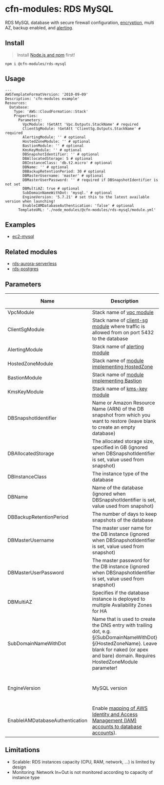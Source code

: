 # cfn-modules: RDS MySQL

RDS MySQL database with secure firewall configuration, [encryption](https://www.npmjs.com/package/@cfn-modules/kms-key), multi AZ, backup enabled, and [alerting](https://www.npmjs.com/package/@cfn-modules/alerting).

## Install

> Install [Node.js and npm](https://nodejs.org/) first!

```
npm i @cfn-modules/rds-mysql
```

## Usage

```
---
AWSTemplateFormatVersion: '2010-09-09'
Description: 'cfn-modules example'
Resources:
  Database:
    Type: 'AWS::CloudFormation::Stack'
    Properties:
      Parameters:
        VpcModule: !GetAtt 'Vpc.Outputs.StackName' # required
        ClientSgModule: !GetAtt 'ClientSg.Outputs.StackName' # required
        AlertingModule: '' # optional
        HostedZoneModule: '' # optional
        BastionModule: '' # optional
        KmsKeyModule: '' # optional
        DBSnapshotIdentifier: '' # optional
        DBAllocatedStorage: 5 # optional
        DBInstanceClass: 'db.t2.micro' # optional
        DBName: '' # optional
        DBBackupRetentionPeriod: 30 # optional
        DBMasterUsername: 'master' # optional
        DBMasterUserPassword: '' # required if DBSnapshotIdentifier is not set
        DBMultiAZ: true # optional
        SubDomainNameWithDot: 'mysql.' # optional
        EngineVersion: '5.7.21' # set this to the latest available version when launching!
        EnableIAMDatabaseAuthentication: 'false' # optional
      TemplateURL: './node_modules/@cfn-modules/rds-mysql/module.yml'
```

## Examples

* [ec2-mysql](https://github.com/cfn-modules/docs/tree/master/examples/ec2-mysql)

## Related modules

* [rds-aurora-serverless](https://github.com/cfn-modules/rds-aurora-serverless)
* [rds-postgres](https://github.com/cfn-modules/rds-postgres)

## Parameters

<table>
  <thead>
    <tr>
      <th>Name</th>
      <th>Description</th>
      <th>Default</th>
      <th>Required?</th>
      <th>Allowed values</th>
    </tr>
  </thead>
  <tbody>
    <tr>
      <td>VpcModule</td>
      <td>Stack name of <a href="https://www.npmjs.com/package/@cfn-modules/vpc">vpc module</a></td>
      <td></td>
      <td>yes</td>
      <td></td>
    </tr>
    <tr>
      <td>ClientSgModule</td>
      <td>Stack name of <a href="https://www.npmjs.com/package/@cfn-modules/client-sg">client-sg module</a> where traffic is allowed from on port 5432 to the database</td>
      <td></td>
      <td>yes</td>
      <td></td>
    </tr>
    <tr>
      <td>AlertingModule</td>
      <td>Stack name of <a href="https://www.npmjs.com/package/@cfn-modules/alerting">alerting module</a></td>
      <td></td>
      <td>no</td>
      <td></td>
    </tr>
    <tr>
      <td>HostedZoneModule</td>
      <td>Stack name of <a href="https://www.npmjs.com/search?q=keywords:cfn-modules:HostedZone">module implementing HostedZone</a></td>
      <td></td>
      <td>no</td>
      <td></td>
    </tr>
    <tr>
      <td>BastionModule</td>
      <td>Stack name of <a href="https://www.npmjs.com/search?q=keywords:cfn-modules:Bastion">module implementing Bastion</a></td>
      <td></td>
      <td>no</td>
      <td></td>
    </tr>
    <tr>
      <td>KmsKeyModule</td>
      <td>Stack name of <a href="https://www.npmjs.com/package/@cfn-modules/kms-key">kms-key module</a></td>
      <td></td>
      <td>no</td>
      <td></td>
    </tr>
    <tr>
      <td>DBSnapshotIdentifier</td>
      <td>Name or Amazon Resource Name (ARN) of the DB snapshot from which you want to restore (leave blank to create an empty database)</td>
      <td></td>
      <td>no</td>
      <td></td>
    </tr>
    <tr>
      <td>DBAllocatedStorage</td>
      <td>The allocated storage size, specified in GB (ignored when DBSnapshotIdentifier is set, value used from snapshot)</td>
      <td>5</td>
      <td>no</td>
      <td>[5-16384]</td>
    </tr>
    <tr>
      <td>DBInstanceClass</td>
      <td>The instance type of the database</td>
      <td>db.t2.micro</td>
      <td>no</td>
      <td></td>
    </tr>
    <tr>
    <tr>
      <td>DBName</td>
      <td>Name of the database (ignored when DBSnapshotIdentifier is set, value used from snapshot)</td>
      <td>auto generated value</td>
      <td>no</td>
      <td></td>
    </tr>
    <tr>
      <td>DBBackupRetentionPeriod</td>
      <td>The number of days to keep snapshots of the database</td>
      <td>35</td>
      <td>no</td>
      <td>[0-35]</td>
    </tr>
    <tr>
      <td>DBMasterUsername</td>
      <td>The master user name for the DB instance (ignored when DBSnapshotIdentifier is set, value used from snapshot)</td>
      <td>master</td>
      <td>no</td>
      <td></td>
    </tr>
    <tr>
      <td>DBMasterUserPassword</td>
      <td>The master password for the DB instance (ignored when DBSnapshotIdentifier is set, value used from snapshot)</td>
      <td></td>
      <td>yes (no if DBSnapshotIdentifier is set)</td>
      <td></td>
    </tr>
    <tr>
      <td>DBMultiAZ</td>
      <td>Specifies if the database instance is deployed to multiple Availability Zones for HA</td>
      <td>true</td>
      <td>no</td>
      <td>[true, false]</td>
    </tr>
    <tr>
      <td>SubDomainNameWithDot</td>
      <td>Name that is used to create the DNS entry with trailing dot, e.g. §{SubDomainNameWithDot}§{HostedZoneName}. Leave blank for naked (or apex and bare) domain. Requires HostedZoneModule parameter!</td>
      <td>test.</td>
      <td>no</td>
      <td></td>
    </tr>
    <tr>
      <td>EngineVersion</td>
      <td>MySQL version</td>
      <td>5.7.21</td>
      <td>no</td>
      <td>['8.0.15', '5.7.25', '5.7.21', '5.6.41', '5.5.61']</td>
    </tr>
     <tr>
      <td>EnableIAMDatabaseAuthentication</td>
      <td>Enable <a href="https://docs.aws.amazon.com/AmazonRDS/latest/AuroraUserGuide/UsingWithRDS.IAMDBAuth.html">mapping of AWS Identity and Access Management (IAM) accounts to database accounts</a>).</td>
      <td>false</td>
      <td>no</td>
      <td>[true, false]</td>
    </tr>
  </tbody>
</table>

## Limitations

* Scalable: RDS instances capacity (CPU, RAM, network, ...) is limited by design
* Monitoring: Network In+Out is not monitored according to capacity of instance type
